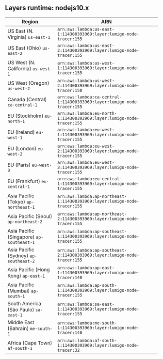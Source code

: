 Layers runtime: nodejs10.x
----
| Region | ARN |
| --- | --- |
|US East (N. Virginia)  `us-east-1`|`arn:aws:lambda:us-east-1:114300393969:layer:lumigo-node-tracer:155`|
|US East (Ohio)  `us-east-2`|`arn:aws:lambda:us-east-2:114300393969:layer:lumigo-node-tracer:155`|
|US West (N. California)  `us-west-1`|`arn:aws:lambda:us-west-1:114300393969:layer:lumigo-node-tracer:155`|
|US West (Oregon)  `us-west-2`|`arn:aws:lambda:us-west-2:114300393969:layer:lumigo-node-tracer:158`|
|Canada (Central)  `ca-central-1`|`arn:aws:lambda:ca-central-1:114300393969:layer:lumigo-node-tracer:155`|
|EU (Stockholm)  `eu-north-1`|`arn:aws:lambda:eu-north-1:114300393969:layer:lumigo-node-tracer:155`|
|EU (Ireland)  `eu-west-1`|`arn:aws:lambda:eu-west-1:114300393969:layer:lumigo-node-tracer:155`|
|EU (London)  `eu-west-2`|`arn:aws:lambda:eu-west-2:114300393969:layer:lumigo-node-tracer:155`|
|EU (Paris)  `eu-west-3`|`arn:aws:lambda:eu-west-3:114300393969:layer:lumigo-node-tracer:155`|
|EU (Frankfurt)  `eu-central-1`|`arn:aws:lambda:eu-central-1:114300393969:layer:lumigo-node-tracer:155`|
|Asia Pacific (Tokyo)  `ap-northeast-1`|`arn:aws:lambda:ap-northeast-1:114300393969:layer:lumigo-node-tracer:155`|
|Asia Pacific (Seoul)  `ap-northeast-2`|`arn:aws:lambda:ap-northeast-2:114300393969:layer:lumigo-node-tracer:155`|
|Asia Pacific (Singapore)  `ap-southeast-1`|`arn:aws:lambda:ap-southeast-1:114300393969:layer:lumigo-node-tracer:155`|
|Asia Pacific (Sydney)  `ap-southeast-2`|`arn:aws:lambda:ap-southeast-2:114300393969:layer:lumigo-node-tracer:155`|
|Asia Pacific (Hong Kong)  `ap-east-1`|`arn:aws:lambda:ap-east-1:114300393969:layer:lumigo-node-tracer:140`|
|Asia Pacific (Mumbai)  `ap-south-1`|`arn:aws:lambda:ap-south-1:114300393969:layer:lumigo-node-tracer:155`|
|South America (São Paulo)  `sa-east-1`|`arn:aws:lambda:sa-east-1:114300393969:layer:lumigo-node-tracer:155`|
|Middle East (Bahrain)  `me-south-1`|`arn:aws:lambda:me-south-1:114300393969:layer:lumigo-node-tracer:140`|
|Africa (Cape Town)  `af-south-1`|`arn:aws:lambda:af-south-1:114300393969:layer:lumigo-node-tracer:32`|
